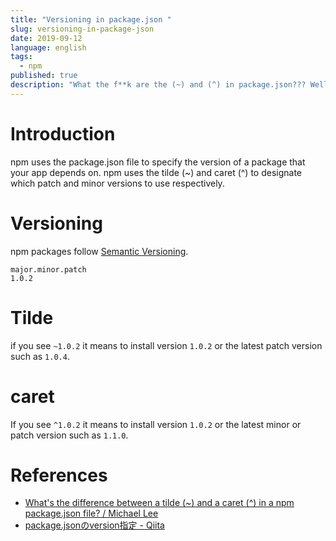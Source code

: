 ```yaml
---
title: "Versioning in package.json "
slug: versioning-in-package-json
date: 2019-09-12
language: english
tags:
  - npm
published: true
description: "What the f**k are the (~) and (^) in package.json??? Well...You'll find it out here in this post."
---
```

# Introduction
npm uses the package.json file to specify the version of a package that your app depends on.
npm uses the tilde (~) and caret (^) to designate which patch and minor versions to use respectively.

# Versioning 
npm packages follow [Semantic Versioning](https://semver.org/).

```
major.minor.patch
1.0.2
```

# Tilde
 if you see `~1.0.2` it means to install version `1.0.2` or the latest patch version such as `1.0.4`. 

# caret
If you see `^1.0.2` it means to install version `1.0.2` or the latest minor or patch version such as `1.1.0`.

# References
- [What's the difference between a tilde (~) and a caret (^) in a npm package.json file? / Michael Lee](https://michaelsoolee.com/npm-package-tilde-caret/)
- [package.jsonのversion指定 - Qiita](https://qiita.com/chihiro/items/5826678bc9287fb57a28)
